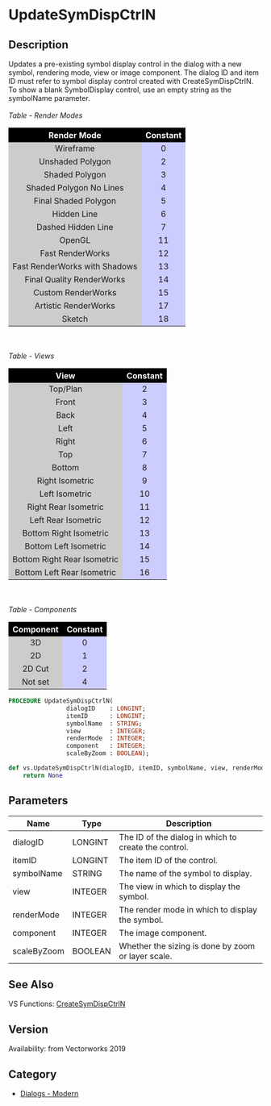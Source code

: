 # UpdateSymDispCtrlN

## Description
Updates a pre-existing symbol display control in the dialog with a new symbol, rendering mode, view or image component.  The dialog ID and item ID must refer to symbol display control created with CreateSymDispCtrlN.  To show a blank SymbolDisplay control, use an empty string as the symbolName parameter.<BR>
<BR>
<I>Table - Render Modes</I>
<CENTER>
<TABLE BORDER=0 ALIGN=CENTER CELLSPACING=1 CELLPADDING=3>
  <TR> 
	<TH ALIGN=CENTER BGCOLOR=#000000><FONT COLOR=#FFFFFF>Render Mode</FONT></TH>
	<TH ALIGN=CENTER BGCOLOR=#000000><FONT COLOR=#FFFFFF>Constant</FONT></TH>
  </TR>
  <TR> 
	<TD ALIGN=CENTER BGCOLOR=#CCCCCC>Wireframe</TD>
	<TD ALIGN=CENTER BGCOLOR=#CCCCFF>0</TD>
  </TR>
  <TR> 
	<TD ALIGN=CENTER BGCOLOR=#CCCCCC>Unshaded Polygon</TD>
	<TD ALIGN=CENTER BGCOLOR=#CCCCFF>2</TD>
  </TR>
  <TR> 
	<TD ALIGN=CENTER BGCOLOR=#CCCCCC>Shaded Polygon</TD>
	<TD ALIGN=CENTER BGCOLOR=#CCCCFF>3</TD>
  </TR>
  <TR> 
	<TD ALIGN=CENTER BGCOLOR=#CCCCCC>Shaded Polygon No Lines</TD>
	<TD ALIGN=CENTER BGCOLOR=#CCCCFF>4</TD>
  </TR>
  <TR> 
	<TD ALIGN=CENTER BGCOLOR=#CCCCCC>Final Shaded Polygon</TD>
	<TD ALIGN=CENTER BGCOLOR=#CCCCFF>5</TD>
  </TR>
  <TR> 
	<TD ALIGN=CENTER BGCOLOR=#CCCCCC>Hidden Line</TD>
	<TD ALIGN=CENTER BGCOLOR=#CCCCFF>6</TD>
  </TR>
  <TR> 
	<TD ALIGN=CENTER BGCOLOR=#CCCCCC>Dashed Hidden Line</TD>
	<TD ALIGN=CENTER BGCOLOR=#CCCCFF>7</TD>
  </TR>
  <TR> 
	<TD ALIGN=CENTER BGCOLOR=#CCCCCC>OpenGL</TD>
	<TD ALIGN=CENTER BGCOLOR=#CCCCFF>11</TD>
  </TR>
  <TR> 
	<TD ALIGN=CENTER BGCOLOR=#CCCCCC>Fast RenderWorks</TD>
	<TD ALIGN=CENTER BGCOLOR=#CCCCFF>12</TD>
  </TR>
  <TR> 
	<TD ALIGN=CENTER BGCOLOR=#CCCCCC>Fast RenderWorks with Shadows</TD>
	<TD ALIGN=CENTER BGCOLOR=#CCCCFF>13</TD>
  </TR>
  <TR> 
	<TD ALIGN=CENTER BGCOLOR=#CCCCCC>Final Quality RenderWorks</TD>
	<TD ALIGN=CENTER BGCOLOR=#CCCCFF>14</TD>
  </TR>
  <TR> 
	<TD ALIGN=CENTER BGCOLOR=#CCCCCC>Custom RenderWorks</TD>
	<TD ALIGN=CENTER BGCOLOR=#CCCCFF>15</TD>
  </TR>
  <TR> 
	<TD ALIGN=CENTER BGCOLOR=#CCCCCC>Artistic RenderWorks</TD>
	<TD ALIGN=CENTER BGCOLOR=#CCCCFF>17</TD>
  </TR>
  <TR> 
	<TD ALIGN=CENTER BGCOLOR=#CCCCCC>Sketch</TD>
	<TD ALIGN=CENTER BGCOLOR=#CCCCFF>18</TD>
  </TR>
</TABLE>
</CENTER>
<BR>
<BR>
<I>Table - Views</I>
<CENTER>
<TABLE BORDER=0 ALIGN=CENTER CELLSPACING=1 CELLPADDING=3>
  <TR> 
	<TH ALIGN=CENTER BGCOLOR=#000000><FONT COLOR=#FFFFFF>View</FONT></TH>
	<TH ALIGN=CENTER BGCOLOR=#000000><FONT COLOR=#FFFFFF>Constant</FONT></TH>
  </TR>
  <TR> 
	<TD ALIGN=CENTER BGCOLOR=#CCCCCC>Top/Plan</TD>
	<TD ALIGN=CENTER BGCOLOR=#CCCCFF>2</TD>
  </TR>
  <TR> 
	<TD ALIGN=CENTER BGCOLOR=#CCCCCC>Front</TD>
	<TD ALIGN=CENTER BGCOLOR=#CCCCFF>3</TD>
  </TR>
  <TR> 
	<TD ALIGN=CENTER BGCOLOR=#CCCCCC>Back</TD>
	<TD ALIGN=CENTER BGCOLOR=#CCCCFF>4</TD>
  </TR>
  <TR> 
	<TD ALIGN=CENTER BGCOLOR=#CCCCCC>Left</TD>
	<TD ALIGN=CENTER BGCOLOR=#CCCCFF>5</TD>
  </TR>
  <TR> 
	<TD ALIGN=CENTER BGCOLOR=#CCCCCC>Right</TD>
	<TD ALIGN=CENTER BGCOLOR=#CCCCFF>6</TD>
  </TR>
  <TR> 
	<TD ALIGN=CENTER BGCOLOR=#CCCCCC>Top</TD>
	<TD ALIGN=CENTER BGCOLOR=#CCCCFF>7</TD>
  </TR>
  <TR> 
	<TD ALIGN=CENTER BGCOLOR=#CCCCCC>Bottom</TD>
	<TD ALIGN=CENTER BGCOLOR=#CCCCFF>8</TD>
  </TR>
  <TR> 
	<TD ALIGN=CENTER BGCOLOR=#CCCCCC>Right Isometric</TD>
	<TD ALIGN=CENTER BGCOLOR=#CCCCFF>9</TD>
  </TR>
  <TR> 
	<TD ALIGN=CENTER BGCOLOR=#CCCCCC>Left Isometric</TD>
	<TD ALIGN=CENTER BGCOLOR=#CCCCFF>10</TD>
  </TR>
  <TR> 
	<TD ALIGN=CENTER BGCOLOR=#CCCCCC>Right Rear Isometric</TD>
	<TD ALIGN=CENTER BGCOLOR=#CCCCFF>11</TD>
  </TR>
  <TR> 
	<TD ALIGN=CENTER BGCOLOR=#CCCCCC>Left Rear Isometric</TD>
	<TD ALIGN=CENTER BGCOLOR=#CCCCFF>12</TD>
  </TR>
  <TR> 
	<TD ALIGN=CENTER BGCOLOR=#CCCCCC>Bottom Right Isometric</TD>
	<TD ALIGN=CENTER BGCOLOR=#CCCCFF>13</TD>
  </TR>
  <TR> 
	<TD ALIGN=CENTER BGCOLOR=#CCCCCC>Bottom Left Isometric</TD>
	<TD ALIGN=CENTER BGCOLOR=#CCCCFF>14</TD>
  </TR>
  <TR> 
	<TD ALIGN=CENTER BGCOLOR=#CCCCCC>Bottom Right Rear Isometric</TD>
	<TD ALIGN=CENTER BGCOLOR=#CCCCFF>15</TD>
  </TR>
  <TR> 
	<TD ALIGN=CENTER BGCOLOR=#CCCCCC>Bottom Left Rear Isometric</TD>
	<TD ALIGN=CENTER BGCOLOR=#CCCCFF>16</TD>
  </TR>
</TABLE>
</CENTER>
<BR>
<BR>
<I>Table - Components</I>
<CENTER>
<TABLE BORDER=0 ALIGN=CENTER CELLSPACING=1 CELLPADDING=3>
  <TR> 
	<TH ALIGN=CENTER BGCOLOR=#000000><FONT COLOR=#FFFFFF>Component</FONT></TH>
	<TH ALIGN=CENTER BGCOLOR=#000000><FONT COLOR=#FFFFFF>Constant</FONT></TH>
  </TR>
  <TR> 
	<TD ALIGN=CENTER BGCOLOR=#CCCCCC>3D</TD>
	<TD ALIGN=CENTER BGCOLOR=#CCCCFF>0</TD>
  </TR>
  <TR> 
	<TD ALIGN=CENTER BGCOLOR=#CCCCCC>2D</TD>
	<TD ALIGN=CENTER BGCOLOR=#CCCCFF>1</TD>
  </TR>
  <TR> 
	<TD ALIGN=CENTER BGCOLOR=#CCCCCC>2D Cut</TD>
	<TD ALIGN=CENTER BGCOLOR=#CCCCFF>2</TD>
  </TR>
  <TR> 
	<TD ALIGN=CENTER BGCOLOR=#CCCCCC>Not set</TD>
	<TD ALIGN=CENTER BGCOLOR=#CCCCFF>4</TD>
  </TR>
</TABLE>
</CENTER>

```pascal
PROCEDURE UpdateSymDispCtrlN(
				dialogID    : LONGINT;
				itemID      : LONGINT;
				symbolName  : STRING;
				view        : INTEGER;
				renderMode  : INTEGER;
				component   : INTEGER;
				scaleByZoom : BOOLEAN);
```

```python
def vs.UpdateSymDispCtrlN(dialogID, itemID, symbolName, view, renderMode, component, scaleByZoom):
    return None
```

## Parameters
|Name|Type|Description|
|---|---|---|
|dialogID|LONGINT|The ID of the dialog in which to create the control.|
|itemID|LONGINT|The item ID of the control.|
|symbolName|STRING|The name of the symbol to display.|
|view|INTEGER|The view in which to display the symbol.|
|renderMode|INTEGER|The render mode in which to display the symbol.|
|component|INTEGER|The image component.|
|scaleByZoom|BOOLEAN|Whether the sizing is done by zoom or layer scale.|

## See Also
VS Functions:
[CreateSymDispCtrlN](CreateSymDispCtrlN.md)

## Version
Availability: from Vectorworks 2019

## Category
* [Dialogs - Modern](../Categories/Dialogs%20-%20Modern.md)
